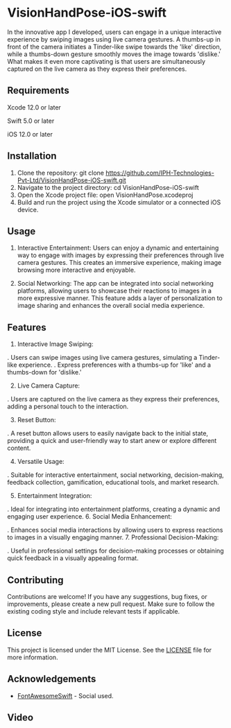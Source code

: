 # VisionHandPose-iOS-swift

In the innovative app I developed, users can engage in a unique interactive experience by swiping images using live camera gestures. A thumbs-up in front of the camera initiates a Tinder-like swipe towards the 'like' direction, while a thumbs-down gesture smoothly moves the image towards 'dislike.' What makes it even more captivating is that users are simultaneously captured on the live camera as they express their preferences.

## Requirements
Xcode 12.0 or later

Swift 5.0 or later

iOS 12.0 or later

## Installation

1. Clone the repository:
git clone https://github.com/IPH-Technologies-Pvt-Ltd/VisionHandPose-iOS-swift.git
2. Navigate to the project directory:
cd VisionHandPose-iOS-swift
3. Open the Xcode project file:
open VisionHandPose.xcodeproj
4. Build and run the project using the Xcode simulator or a connected iOS device.

## Usage

1. Interactive Entertainment: Users can enjoy a dynamic and entertaining way to engage with images by expressing their preferences through live camera gestures. This creates an immersive experience, making image browsing more interactive and enjoyable.

2. Social Networking: The app can be integrated into social networking platforms, allowing users to showcase their reactions to images in a more expressive manner. This feature adds a layer of personalization to image sharing and enhances the overall social media experience.

## Features

1. Interactive Image Swiping:

. Users can swipe images using live camera gestures, simulating a Tinder-like experience.
. Express preferences with a thumbs-up for 'like' and a thumbs-down for 'dislike.'
 
2. Live Camera Capture:

. Users are captured on the live camera as they express their preferences, adding a personal touch to the interaction.

3. Reset Button:

. A reset button allows users to easily navigate back to the initial state, providing a quick and user-friendly way to start anew or explore different content.
 
4. Versatile Usage:

. Suitable for interactive entertainment, social networking, decision-making, feedback collection, gamification, educational tools, and market research.

5. Entertainment Integration:
   
. Ideal for integrating into entertainment platforms, creating a dynamic and engaging user experience.
6. Social Media Enhancement:

. Enhances social media interactions by allowing users to express reactions to images in a visually engaging manner.
7. Professional Decision-Making:

. Useful in professional settings for decision-making processes or obtaining quick feedback in a visually appealing format.


## Contributing

Contributions are welcome! If you have any suggestions, bug fixes, or improvements, please create a new pull request. Make sure to follow the existing coding style and include relevant tests if applicable.

## License

This project is licensed under the MIT License. See the [LICENSE](LICENSE) file for more information.


## Acknowledgements


- [FontAwesomeSwift](https://github.com/thii/FontAwesome.swift) - Social used.

## Video

